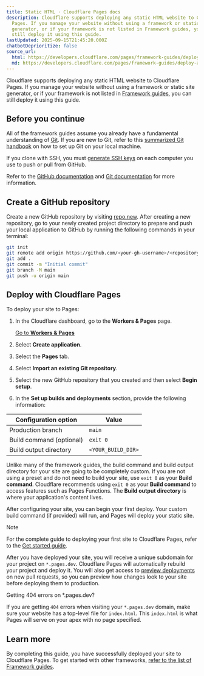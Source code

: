 ```yaml
---
title: Static HTML · Cloudflare Pages docs
description: Cloudflare supports deploying any static HTML website to Cloudflare
  Pages. If you manage your website without using a framework or static site
  generator, or if your framework is not listed in Framework guides, you can
  still deploy it using this guide.
lastUpdated: 2025-09-15T21:45:20.000Z
chatbotDeprioritize: false
source_url:
  html: https://developers.cloudflare.com/pages/framework-guides/deploy-anything/
  md: https://developers.cloudflare.com/pages/framework-guides/deploy-anything/index.md
---
```


Cloudflare supports deploying any static HTML website to Cloudflare Pages. If you manage your website without using a framework or static site generator, or if your framework is not listed in [Framework guides](https://developers.cloudflare.com/pages/framework-guides/), you can still deploy it using this guide.

## Before you continue

All of the framework guides assume you already have a fundamental understanding of [Git](https://git-scm.com/). If you are new to Git, refer to this [summarized Git handbook](https://guides.github.com/introduction/git-handbook/) on how to set up Git on your local machine.

If you clone with SSH, you must [generate SSH keys](https://docs.github.com/en/github/authenticating-to-github/connecting-to-github-with-ssh/generating-a-new-ssh-key-and-adding-it-to-the-ssh-agent) on each computer you use to push or pull from GitHub.

Refer to the [GitHub documentation](https://guides.github.com/introduction/git-handbook/) and [Git documentation](https://git-scm.com/book/en/v2) for more information.

## Create a GitHub repository

Create a new GitHub repository by visiting [repo.new](https://repo.new). After creating a new repository, go to your newly created project directory to prepare and push your local application to GitHub by running the following commands in your terminal:

```sh
git init
git remote add origin https://github.com/<your-gh-username>/<repository-name>
git add .
git commit -m "Initial commit"
git branch -M main
git push -u origin main
```

## Deploy with Cloudflare Pages

To deploy your site to Pages:

1. In the Cloudflare dashboard, go to the **Workers & Pages** page.

   [Go to **Workers & Pages**](https://dash.cloudflare.com/?to=/:account/workers-and-pages)

2. Select **Create application**.

3. Select the **Pages** tab.

4. Select **Import an existing Git repository**.

5. Select the new GitHub repository that you created and then select **Begin setup**.

6. In the **Set up builds and deployments** section, provide the following information:

| Configuration option | Value |
| - | - |
| Production branch | `main` |
| Build command (optional) | `exit 0` |
| Build output directory | `<YOUR_BUILD_DIR>` |

Unlike many of the framework guides, the build command and build output directory for your site are going to be completely custom. If you are not using a preset and do not need to build your site, use `exit 0` as your **Build command**. Cloudflare recommends using `exit 0` as your **Build command** to access features such as Pages Functions. The **Build output directory** is where your application's content lives.

After configuring your site, you can begin your first deploy. Your custom build command (if provided) will run, and Pages will deploy your static site.

Note

For the complete guide to deploying your first site to Cloudflare Pages, refer to the [Get started guide](https://developers.cloudflare.com/pages/get-started/).

After you have deployed your site, you will receive a unique subdomain for your project on `*.pages.dev`. Cloudflare Pages will automatically rebuild your project and deploy it. You will also get access to [preview deployments](https://developers.cloudflare.com/pages/configuration/preview-deployments/) on new pull requests, so you can preview how changes look to your site before deploying them to production.

Getting 404 errors on \*.pages.dev?

If you are getting `404` errors when visiting your `*.pages.dev` domain, make sure your website has a top-level file for `index.html`. This `index.html` is what Pages will serve on your apex with no page specified.

## Learn more

By completing this guide, you have successfully deployed your site to Cloudflare Pages. To get started with other frameworks, [refer to the list of Framework guides](https://developers.cloudflare.com/pages/framework-guides/).
